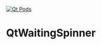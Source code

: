 [![Qt Pods](http://qt-pods.org/assets/logo.png "Qt Pods")](http://qt-pods.org)

QtWaitingSpinner
================
